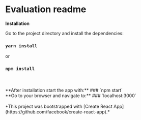 # Evaluation readme
**Installation**

Go to the project directory and install the dependencies:

### `yarn install`
or
### `npm install`
<br>
<br>
**After installation start the app with:**
### `npm start`
<br>
**Go to your browser and navigate to:**
### `localhost:3000`
<br><br>
*This project was bootstrapped with [Create React App](https://github.com/facebook/create-react-app).*